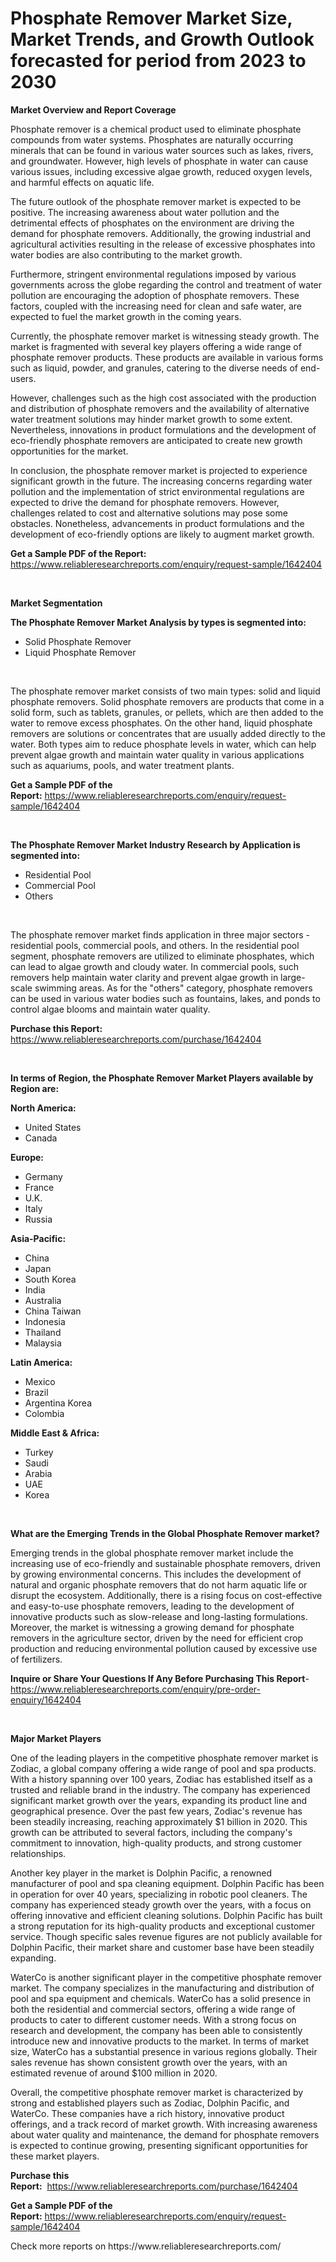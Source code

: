 <p><h1>Phosphate Remover Market Size, Market Trends, and Growth Outlook forecasted for period from 2023 to 2030</h1></p><p><strong>Market Overview and Report Coverage</strong></p>
<p><p>Phosphate remover is a chemical product used to eliminate phosphate compounds from water systems. Phosphates are naturally occurring minerals that can be found in various water sources such as lakes, rivers, and groundwater. However, high levels of phosphate in water can cause various issues, including excessive algae growth, reduced oxygen levels, and harmful effects on aquatic life.</p><p>The future outlook of the phosphate remover market is expected to be positive. The increasing awareness about water pollution and the detrimental effects of phosphates on the environment are driving the demand for phosphate removers. Additionally, the growing industrial and agricultural activities resulting in the release of excessive phosphates into water bodies are also contributing to the market growth.</p><p>Furthermore, stringent environmental regulations imposed by various governments across the globe regarding the control and treatment of water pollution are encouraging the adoption of phosphate removers. These factors, coupled with the increasing need for clean and safe water, are expected to fuel the market growth in the coming years.</p><p>Currently, the phosphate remover market is witnessing steady growth. The market is fragmented with several key players offering a wide range of phosphate remover products. These products are available in various forms such as liquid, powder, and granules, catering to the diverse needs of end-users.</p><p>However, challenges such as the high cost associated with the production and distribution of phosphate removers and the availability of alternative water treatment solutions may hinder market growth to some extent. Nevertheless, innovations in product formulations and the development of eco-friendly phosphate removers are anticipated to create new growth opportunities for the market.</p><p>In conclusion, the phosphate remover market is projected to experience significant growth in the future. The increasing concerns regarding water pollution and the implementation of strict environmental regulations are expected to drive the demand for phosphate removers. However, challenges related to cost and alternative solutions may pose some obstacles. Nonetheless, advancements in product formulations and the development of eco-friendly options are likely to augment market growth.</p></p>
<p><strong>Get a Sample PDF of the Report:</strong> <a href="https://www.reliableresearchreports.com/enquiry/request-sample/1642404">https://www.reliableresearchreports.com/enquiry/request-sample/1642404</a></p>
<p>&nbsp;</p>
<p><strong>Market Segmentation</strong></p>
<p><strong>The Phosphate Remover Market Analysis by types is segmented into:</strong></p>
<p><ul><li>Solid Phosphate Remover</li><li>Liquid Phosphate Remover</li></ul></p>
<p>&nbsp;</p>
<p><p>The phosphate remover market consists of two main types: solid and liquid phosphate removers. Solid phosphate removers are products that come in a solid form, such as tablets, granules, or pellets, which are then added to the water to remove excess phosphates. On the other hand, liquid phosphate removers are solutions or concentrates that are usually added directly to the water. Both types aim to reduce phosphate levels in water, which can help prevent algae growth and maintain water quality in various applications such as aquariums, pools, and water treatment plants.</p></p>
<p><strong>Get a Sample PDF of the Report:</strong>&nbsp;<a href="https://www.reliableresearchreports.com/enquiry/request-sample/1642404">https://www.reliableresearchreports.com/enquiry/request-sample/1642404</a></p>
<p>&nbsp;</p>
<p><strong>The Phosphate Remover Market Industry Research by Application is segmented into:</strong></p>
<p><ul><li>Residential Pool</li><li>Commercial Pool</li><li>Others</li></ul></p>
<p>&nbsp;</p>
<p><p>The phosphate remover market finds application in three major sectors - residential pools, commercial pools, and others. In the residential pool segment, phosphate removers are utilized to eliminate phosphates, which can lead to algae growth and cloudy water. In commercial pools, such removers help maintain water clarity and prevent algae growth in large-scale swimming areas. As for the "others" category, phosphate removers can be used in various water bodies such as fountains, lakes, and ponds to control algae blooms and maintain water quality.</p></p>
<p><strong>Purchase this Report:</strong>&nbsp; <a href="https://www.reliableresearchreports.com/purchase/1642404">https://www.reliableresearchreports.com/purchase/1642404</a></p>
<p>&nbsp;</p>
<p><strong>In terms of Region, the Phosphate Remover Market Players available by Region are:</strong></p>
<p>
    <p> <strong> North America: </strong>
        <ul>
            <li>United States</li>
            <li>Canada</li>
        </ul>
        </p> 
    <p> <strong> Europe: </strong>
        <ul>
            <li>Germany</li>
            <li>France</li>
            <li>U.K.</li>
            <li>Italy</li>
            <li>Russia</li>
        </ul>
        </p> 
    <p> <strong> Asia-Pacific: </strong>
        <ul>
            <li>China</li>
            <li>Japan</li>
            <li>South Korea</li>
            <li>India</li>
            <li>Australia</li>
            <li>China Taiwan</li>
            <li>Indonesia</li>
            <li>Thailand</li>
            <li>Malaysia</li>
        </ul>
        </p> 
    <p> <strong> Latin America: </strong>
        <ul>
            <li>Mexico</li>
            <li>Brazil</li>
            <li>Argentina Korea</li>
            <li>Colombia</li>
        </ul>
        </p> 
    <p> <strong> Middle East & Africa: </strong>
        <ul>
            <li>Turkey</li>
            <li>Saudi</li>
            <li>Arabia</li>
            <li>UAE</li>
            <li>Korea</li>
        </ul>
    </p>
    </p>
<p>&nbsp;</p>
<p><strong>What are the Emerging Trends in the Global Phosphate Remover market?</strong></p>
<p><p>Emerging trends in the global phosphate remover market include the increasing use of eco-friendly and sustainable phosphate removers, driven by growing environmental concerns. This includes the development of natural and organic phosphate removers that do not harm aquatic life or disrupt the ecosystem. Additionally, there is a rising focus on cost-effective and easy-to-use phosphate removers, leading to the development of innovative products such as slow-release and long-lasting formulations. Moreover, the market is witnessing a growing demand for phosphate removers in the agriculture sector, driven by the need for efficient crop production and reducing environmental pollution caused by excessive use of fertilizers.</p></p>
<p><strong>Inquire or Share Your Questions If Any Before Purchasing This Report</strong>- <a href="https://www.reliableresearchreports.com/enquiry/pre-order-enquiry/1642404">https://www.reliableresearchreports.com/enquiry/pre-order-enquiry/1642404</a></p>
<p>&nbsp;</p>
<p><strong>Major Market Players</strong></p>
<p><p>One of the leading players in the competitive phosphate remover market is Zodiac, a global company offering a wide range of pool and spa products. With a history spanning over 100 years, Zodiac has established itself as a trusted and reliable brand in the industry. The company has experienced significant market growth over the years, expanding its product line and geographical presence. Over the past few years, Zodiac's revenue has been steadily increasing, reaching approximately $1 billion in 2020. This growth can be attributed to several factors, including the company's commitment to innovation, high-quality products, and strong customer relationships.</p><p>Another key player in the market is Dolphin Pacific, a renowned manufacturer of pool and spa cleaning equipment. Dolphin Pacific has been in operation for over 40 years, specializing in robotic pool cleaners. The company has experienced steady growth over the years, with a focus on offering innovative and efficient cleaning solutions. Dolphin Pacific has built a strong reputation for its high-quality products and exceptional customer service. Though specific sales revenue figures are not publicly available for Dolphin Pacific, their market share and customer base have been steadily expanding.</p><p>WaterCo is another significant player in the competitive phosphate remover market. The company specializes in the manufacturing and distribution of pool and spa equipment and chemicals. WaterCo has a solid presence in both the residential and commercial sectors, offering a wide range of products to cater to different customer needs. With a strong focus on research and development, the company has been able to consistently introduce new and innovative products to the market. In terms of market size, WaterCo has a substantial presence in various regions globally. Their sales revenue has shown consistent growth over the years, with an estimated revenue of around $100 million in 2020.</p><p>Overall, the competitive phosphate remover market is characterized by strong and established players such as Zodiac, Dolphin Pacific, and WaterCo. These companies have a rich history, innovative product offerings, and a track record of market growth. With increasing awareness about water quality and maintenance, the demand for phosphate removers is expected to continue growing, presenting significant opportunities for these market players.</p></p>
<p><strong>Purchase this Report:</strong>&nbsp;&nbsp;<a href="https://www.reliableresearchreports.com/purchase/1642404">https://www.reliableresearchreports.com/purchase/1642404</a></p>
<p></p>
<p><strong>Get a Sample PDF of the Report:</strong>&nbsp;<a href="https://www.reliableresearchreports.com/enquiry/request-sample/1642404">https://www.reliableresearchreports.com/enquiry/request-sample/1642404</a></p>
<p>Check more reports on https://www.reliableresearchreports.com/</p>